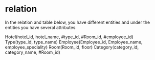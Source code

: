 # relation
In the relation and table below, you have different entities and under the entities you have several attributes

Hotel(hotel_id, hotel_name, #type_id, #Room_id, #employee_id)
Type(type_id, type_name)
Employee(Employee_id, Employee_name, employee_speciality)
Room(Room_id, floor)
Category(category_id, category_name, #Room_id)
